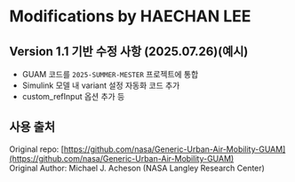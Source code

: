 # Modifications by HAECHAN LEE
 
## Version 1.1 기반 수정 사항 (2025.07.26)(예시)
- GUAM 코드를 `2025-SUMMER-MESTER` 프로젝트에 통합
- Simulink 모델 내 variant 설정 자동화 코드 추가
- custom_refInput 옵션 추가 등

## 사용 출처
Original repo: [https://github.com/nasa/Generic-Urban-Air-Mobility-GUAM](https://github.com/nasa/Generic-Urban-Air-Mobility-GUAM)  
Original Author: Michael J. Acheson (NASA Langley Research Center)
